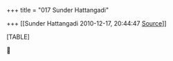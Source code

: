 +++
title = "017 Sunder Hattangadi"

+++
[[Sunder Hattangadi	2010-12-17, 20:44:47 [Source](https://groups.google.com/g/samskrita/c/0QvRNik3Y40)]]



[TABLE]



